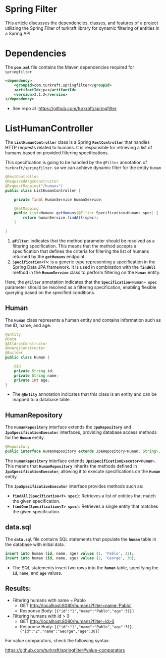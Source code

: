 # Spring Filter

This article discusses the dependencies, classes, and features of a project utilizing the Spring Filter of turkraft library for dynamic filtering of entities in a Spring API.

# Dependencies

The **`pom.xml`** file contains the Maven dependencies required for `springfilter`

```xml
<dependency>
    <groupId>com.turkraft.springfilter</groupId>
    <artifactId>jpa</artifactId>
    <version>3.1.2</version>
</dependency>
```

- See repo at :https://github.com/turkraft/springfilter

# **ListHumanController**

The **`ListHumanController`** class is a Spring **`RestController`** that handles HTTP requests related to humans. It is responsible for retrieving a list of humans based on provided filtering specifications.

This specification is going to be handled by the `@Filter` annotation of `turkraft/springfilter`. so we can achieve dynamic filter for the entity `Human`

```java
@RestController
@RequiredArgsConstructor
@RequestMapping("/humans")
public class ListHumanController {

    private final HumanService humanService;

    @GetMapping
    public List<Human> getHumans(@Filter Specification<Human> spec) {
        return humanService.findAll(spec);
    }

}
```

1. **`@Filter`**: indicates that the method parameter should be resolved as a filtering specification. This means that the method accepts a specification that defines the criteria for filtering the list of humans returned by the **`getHumans`** endpoint.
2. **`Specification<T>`**:  is a generic type representing a specification in the Spring Data JPA framework. It is used in combination with the **`findAll`** method in the **`HumanService`** class to perform filtering on the **`Human`** entity.

Here, the **`@Filter`** annotation indicates that the **`Specification<Human> spec`** parameter should be resolved as a filtering specification, enabling flexible querying based on the specified conditions.

## **Human**

The **`Human`** class represents a human entity and contains information such as the ID, name, and age.

```java
@Entity
@Data
@AllArgsConstructor
@NoArgsConstructor
@Builder
public class Human {

    @Id
    private String id;
    private String name;
    private int age;
}

```

- The **`@Entity`** annotation indicates that this class is an entity and can be mapped to a database table.

## **HumanRepository**

The **`HumanRepository`** interface extends the **`JpaRepository`** and **`JpaSpecificationExecutor`** interfaces, providing database access methods for the **`Human`** entity.

```java
@Repository
public interface HumanRepository extends JpaRepository<Human, String>, JpaSpecificationExecutor<Human> {
```

The **`HumanRepository`** interface extends **`JpaSpecificationExecutor<Human>`**. This means that **`HumanRepository`** inherits the methods defined in **`JpaSpecificationExecutor`**, allowing it to execute specifications on the **`Human`** entity.

The **`JpaSpecificationExecutor`** interface provides methods such as:

- **`findAll(Specification<T> spec)`**: Retrieves a list of entities that match the given specification.
- **`findOne(Specification<T> spec)`**: Retrieves a single entity that matches the given specification.

## **data.sql**

The **`data.sql`** file contains SQL statements that populate the **`human`** table in the database with initial data.

```sql
insert into human (id, name, age) values (1, 'Pablo', 31);
insert into human (id, name, age) values (2, 'George', 30);
```

- The SQL statements insert two rows into the **`human`** table, specifying the **`id`**, **`name`**, and **`age`** values.

## Results:

- Filtering humans with name = Pablo
    - GET [http://localhost:8080/humans?filter=name:'Pablo'](http://localhost:8080/humans?filter=name:%27Pablo%27)
    - Response Body: `[{"id":"1","name":"Pablo","age":31}]`
- Filtering humans with id > 0
    - GET [http://localhost:8080/humans?filter=id>0](http://localhost:8080/humans?filter=id%3E0)
    - Response Body: `[{"id":"1","name":"Pablo","age":31},{"id":"2","name":"George","age":30}]`

For value comparators, check the following syntax:

https://github.com/turkraft/springfilter#value-comparators